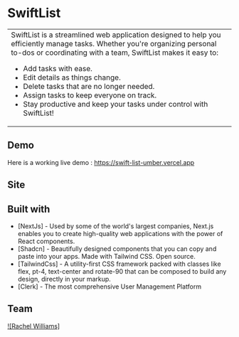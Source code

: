 # SwiftList

<table>
<tr>
<td>
  SwiftList is a streamlined web application designed to help you efficiently manage tasks. Whether you're organizing personal to-dos or coordinating with a team, SwiftList makes it easy to:

<ul>
<li>Add tasks with ease.</li>
<li>Edit details as things change.</li>
<li>Delete tasks that are no longer needed.</li>
<li>Assign tasks to keep everyone on track.</li>
<li>Stay productive and keep your tasks under control with SwiftList!</li>
</ul>
</td>
</tr>
</table>

## Demo

Here is a working live demo : https://swift-list-umber.vercel.app

## Site

## Built with

- [NextJs] - Used by some of the world's largest companies, Next.js enables you to create high-quality web applications with the power of React components.
- [Shadcn] - Beautifully designed components that you can copy and paste into your apps. Made with Tailwind CSS. Open source.
- [TailwindCss] - A utility-first CSS framework packed with classes like flex, pt-4, text-center and rotate-90 that can be composed to build any design, directly in your markup.
- [Clerk] - The most comprehensive User Management Platform

## Team

[![Rachel Williams]](https://www.linkedin.com/in/rachel-williams-055938211/)

